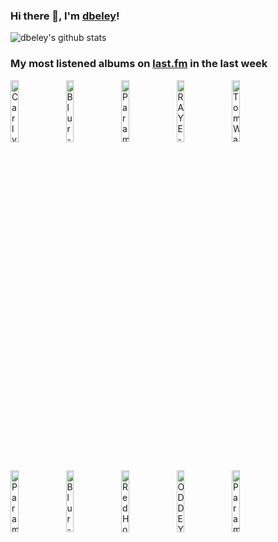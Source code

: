 ### Hi there 👋, I'm [dbeley](https://dbeley.ovh/en)!

![dbeley's github stats](https://github-readme-stats.vercel.app/api?username=dbeley)

### My most listened albums on [last.fm](https://www.last.fm/user/d_beley) in the last week

[<img src='https://lastfm.freetls.fastly.net/i/u/300x300/fa8aa6b3a9381871d7b0050f0dd2155a.jpg' width='16%' height='16%' alt='Carly Rae Jepsen - The Loveliest Time'>](https://www.last.fm/music/carly%2brae%2bjepsen/the%2bloveliest%2btime)&nbsp;
[<img src='https://lastfm.freetls.fastly.net/i/u/300x300/a7a698e683bc7e7269dc113e986f2d4f.jpg' width='16%' height='16%' alt='Blur - Modern Life Is Rubbish'>](https://www.last.fm/music/blur/modern%2blife%2bis%2brubbish)&nbsp;
[<img src='https://lastfm.freetls.fastly.net/i/u/300x300/b7a4b3000d0c431fbce299986ac51c48.png' width='16%' height='16%' alt='Paramore - RIOT!'>](https://www.last.fm/music/paramore/riot%2521)&nbsp;
[<img src='https://lastfm.freetls.fastly.net/i/u/300x300/0826597706dda15caa049c088de2beb5.jpg' width='16%' height='16%' alt='RAYE - My 21st Century Blues.'>](https://www.last.fm/music/raye/my%2b21st%2bcentury%2bblues.)&nbsp;
[<img src='https://lastfm.freetls.fastly.net/i/u/300x300/e8031cdb6ec14a908ca2be5afa2c0de9.png' width='16%' height='16%' alt='Tom Waits - Swordfishtrombones'>](https://www.last.fm/music/tom%2bwaits/swordfishtrombones)&nbsp;
<br>
[<img src='https://lastfm.freetls.fastly.net/i/u/300x300/32d1f1aaa8e038d36c10eec0dcd20225.jpg' width='16%' height='16%' alt='Paramore - This Is Why'>](https://www.last.fm/music/paramore/this%2bis%2bwhy)&nbsp;
[<img src='https://lastfm.freetls.fastly.net/i/u/300x300/34b456a2ef7cc01318b366c4df454452.png' width='16%' height='16%' alt='Blur - The Ballad of Darren'>](https://www.last.fm/music/blur/the%2bballad%2bof%2bdarren)&nbsp;
[<img src='https://lastfm.freetls.fastly.net/i/u/300x300/c854bd8b109948a2b882d7b97b042583.jpg' width='16%' height='16%' alt='Red Hot Chili Peppers - Mothers Milk'>](https://www.last.fm/music/red%2bhot%2bchili%2bpeppers/mother%2527s%2bmilk)&nbsp;
[<img src='https://lastfm.freetls.fastly.net/i/u/300x300/82997d306d50f466c2c839b2ade78ea5.jpg' width='16%' height='16%' alt='ODD EYE CIRCLE - ODD EYE CIRCLE <Version Up>'>](https://www.last.fm/music/odd%2beye%2bcircle/odd%2beye%2bcircle%2b%253cversion%2bup%253e)&nbsp;
[<img src='https://lastfm.freetls.fastly.net/i/u/300x300/8935ea2d777c8f2f5f3c7a8f521ea9fb.png' width='16%' height='16%' alt='Paramore - brand new eyes'>](https://www.last.fm/music/paramore/brand%2bnew%2beyes)&nbsp;
<br>
